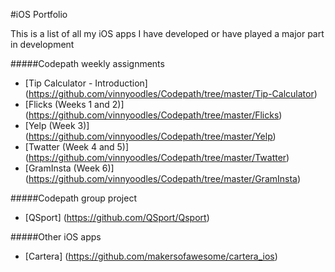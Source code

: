 #iOS Portfolio

This is a list of all my iOS apps I have developed or have played a major part in development

#####Codepath weekly assignments
* [Tip Calculator - Introduction] (https://github.com/vinnyoodles/Codepath/tree/master/Tip-Calculator)
* [Flicks (Weeks 1 and 2)] (https://github.com/vinnyoodles/Codepath/tree/master/Flicks)
* [Yelp (Week 3)] (https://github.com/vinnyoodles/Codepath/tree/master/Yelp)
* [Twatter (Week 4 and 5)] (https://github.com/vinnyoodles/Codepath/tree/master/Twatter)
* [GramInsta (Week 6)] (https://github.com/vinnyoodles/Codepath/tree/master/GramInsta)

#####Codepath group project
* [QSport] (https://github.com/QSport/Qsport)

#####Other iOS apps
* [Cartera] (https://github.com/makersofawesome/cartera_ios)
